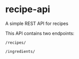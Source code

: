 # recipe-api
A simple REST API for recipes

This API contains two endpoints:

`/recipes/`

`/ingredients/`

